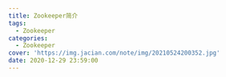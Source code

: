 ```yaml
---
title: Zookeeper简介
tags:
  - Zookeeper
categories:
  - Zookeeper
cover: 'https://img.jacian.com/note/img/20210524200352.jpg'
date: 2020-12-29 23:59:00
---
```


